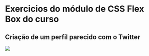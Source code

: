 # Exercicios do módulo de CSS Flex Box do curso

## Criação de um perfil parecido com o Twitter

![](../images/page.png)
